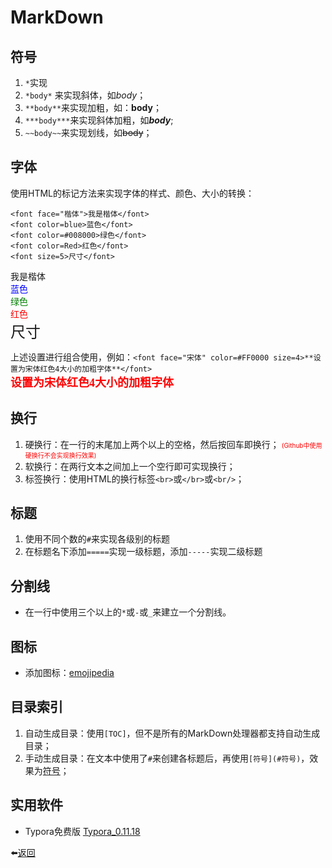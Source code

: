 # MarkDown

## 符号
1. `*`实现
2. `*body*` 来实现斜体，如*body*；
3. `**body**`来实现加粗，如：**body**；
4. `***body***`来实现斜体加粗，如***body***;
5. `~~body~~`来实现划线，如~~body~~；

## 字体
使用HTML的标记方法来实现字体的样式、颜色、大小的转换：
```
<font face="楷体">我是楷体</font>
<font color=blue>蓝色</font>
<font color=#008000>绿色</font>
<font color=Red>红色</font>
<font size=5>尺寸</font>
```
<font face="楷体">我是楷体</font> <br>
<font color=blue>蓝色</font> <br>
<font color=#008000>绿色</font> <br>
<font color=Red>红色</font> <br>
<font size=5>尺寸</font> <br>

上述设置进行组合使用，例如：`<font face="宋体" color=#FF0000 size=4>**设置为宋体红色4大小的加粗字体**</font>` <br>
<font face="宋体" color=#FF0000 size=4>**设置为宋体红色4大小的加粗字体**</font>

## 换行
1. 硬换行：在一行的末尾加上两个以上的空格，然后按回车即换行； <font color=#FF0000 size=1.5>(Github中使用硬换行不会实现换行效果)</font> 
2. 软换行：在两行文本之间加上一个空行即可实现换行；
3. 标签换行：使用HTML的换行标签`<br>`或`</br>`或`<br/>`；

## 标题
1. 使用不同个数的`#`来实现各级别的标题
2. 在标题名下添加`=====`实现一级标题，添加`-----`实现二级标题

## 分割线
* 在一行中使用三个以上的`*`或`-`或`_`来建立一个分割线。

## 图标
* 添加图标：[emojipedia](https://emojipedia.org/)

## 目录索引
1. 自动生成目录：使用`[TOC]`，但不是所有的MarkDown处理器都支持自动生成目录；
2. 手动生成目录：在文本中使用了`#`来创建各标题后，再使用`[符号](#符号)`，效果为[符号](#符号)；

## 实用软件
* Typora免费版 [Typora_0.11.18](https://github.com/zogodo/typora-0.11.18)


⬅️[返回](../ReadMe.md)